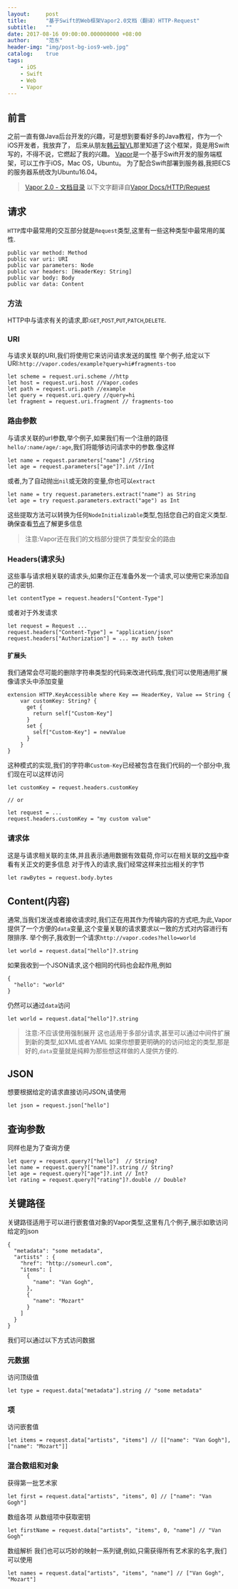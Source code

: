 ```yaml
---
layout:     post
title:      "基于Swift的Web框架Vapor2.0文档（翻译）HTTP-Request"
subtitle:   ""
date: 2017-08-16 09:00:00.000000000 +08:00
author:     "范东"
header-img: "img/post-bg-ios9-web.jpg"
catalog:    true
tags:
    - iOS
    - Swift
    - Web
    - Vapor
---
```

## 前言
之前一直有做Java后台开发的兴趣，可是想到要看好多的Java教程，作为一个iOS开发者，我放弃了，
后来从朋友[韩云智VL](http://www.jianshu.com/u/92f7630a351b)那里知道了这个框架，竟是用Swift写的，不得不说，它燃起了我的兴趣。
[Vapor](http://vapor.codes)是一个基于Swift开发的服务端框架，可以工作于iOS，Mac OS，Ubuntu。
为了配合Swift部署到服务器,我把ECS的服务器系统改为Ubuntu16.04。
> [Vapor 2.0 - 文档目录](http://blog.fandong.me/2017/08/01/iOS-SwiftVaporWeb/)
> 以下文字翻译自[Vapor Docs/HTTP/Request](https://docs.vapor.codes/2.0/http/request/)

## 请求

`HTTP`库中最常用的交互部分就是`Request`类型,这里有一些这种类型中最常用的属性.

```
public var method: Method
public var uri: URI
public var parameters: Node
public var headers: [HeaderKey: String]
public var body: Body
public var data: Content
```
### 方法
HTTP中与请求有关的请求,即:`GET`,`POST`,`PUT`,`PATCH`,`DELETE`.
### URI
与请求关联的URI,我们将使用它来访问请求发送的属性
举个例子,给定以下URI:`http://vapor.codes/example?query=hi#fragments-too`

```
let scheme = request.uri.scheme //http
let host = request.uri.host //Vapor.codes
let path = request.uri.path //example
let query = request.uri.query //query=hi
let fragment = request.uri.fragment // fragments-too
```
### 路由参数

与请求关联的url参数,举个例子,如果我们有一个注册的路径`hello/:name/age/:age`,我们将能够访问请求中的参数.像这样

```
let name = request.parameters["name"] //String
let age = request.parameters["age"]?.int //Int
```
或者,为了自动抛出`nil`或无效的变量,你也可以`extract`

```
let name = try request.parameters.extract("name") as String
let age = try request.parameters.extract("age") as Int
```
这些提取方法可以转换为任何`NodeInitializable`类型,包括您自己的自定义类型.确保查看[节点](https://github.com/vapor/node)了解更多信息
>注意:Vapor还在我们的文档部分提供了类型安全的路由

### Headers(请求头)
这些事与请求相关联的请求头,如果你正在准备外发一个请求,可以使用它来添加自己的密钥.

```
let contentType = request.headers["Content-Type"]  
```
或者对于外发请求

```
let request = Request ...
request.headers["Content-Type"] = "application/json"
request.headers["Authorization"] = ... my auth token
```
#### 扩展头
我们通常会尽可能的删除字符串类型的代码来改进代码库,我们可以使用通用扩展像请求头中添加变量

```
extension HTTP.KeyAccessible where Key == HeaderKey, Value == String {
    var customKey: String? {
      get {
        return self["Custom-Key"]
      }
      set {
        self["Custom-Key"] = newValue
      }
    }
}
```
这种模式的实现,我们的字符串`Custom-Key`已经被包含在我们代码的一个部分中,我们现在可以这样访问

```
let customKey = request.headers.customKey

// or

let request = ...
request.headers.customKey = "my custom value"
```
### 请求体
这是与请求相关联的主体,并且表示通用数据有效载荷,你可以在相关联的[文档](https://docs.vapor.codes/2.0/http/body/)中查看有关正文的更多信息
对于传入的请求,我们经常这样来拉出相关的字节

```
let rawBytes = request.body.bytes
```
## Content(内容)
通常,当我们发送或者接收请求时,我们正在用其作为传输内容的方式吧,为此,Vapor提供了一个方便的`data`变量,这个变量关联的请求要求以一致的方式对内容进行有限排序.
举个例子,我收到一个请求`http://vapor.codes?hello=world`

```
let world = request.data["hello"]?.string
```
如果我收到一个JSON请求,这个相同的代码也会起作用,例如

```
{
  "hello": "world"
}
```
仍然可以通过```data```访问

```
let world = request.data["hello"]?.string
```
>注意:不应该使用强制展开
这也适用于多部分请求,甚至可以通过中间件扩展到新的类型,如XML或者YAML
如果你想要更明确的的访问给定的类型,那是好的,`data`变量就是纯粹为那些想这样做的人提供方便的.

## JSON
想要根据给定的请求直接访问JSON,请使用

```
let json = request.json["hello"]
```
## 查询参数
同样也是为了查询方便

```
let query = request.query?["hello"]  // String?
let name = request.query?["name"]?.string // String?
let age = request.query?["age"]?.int // Int?
let rating = request.query?["rating"]?.double // Double?
```
## 关键路径
关键路径适用于可以进行嵌套值对象的Vapor类型,这里有几个例子,展示如歌访问给定的json

```
{
  "metadata": "some metadata",
  "artists" : {
    "href": "http://someurl.com",
    "items": [
      {
        "name": "Van Gogh",
      },
      {
        "name": "Mozart"
      }
    ]
  }
}
```
我们可以通过以下方式访问数据
### 元数据
访问顶级值

```
let type = request.data["metadata"].string // "some metadata"
```
### 项
访问嵌套值

```
let items = request.data["artists", "items"] // [["name": "Van Gogh"], ["name": "Mozart"]]
```
### 混合数组和对象
获得第一批艺术家

```
let first = request.data["artists", "items", 0] // ["name": "Van Gogh"]
```
数组各项
从数组项中获取密钥

```
let firstName = request.data["artists", "items", 0, "name"] // "Van Gogh"
```
数组解析
我们也可以巧妙的映射一系列键,例如,只需获得所有艺术家的名字,我们可以使用

```
let names = request.data["artists", "items", "name"] // ["Van Gogh", "Mozart"]
```